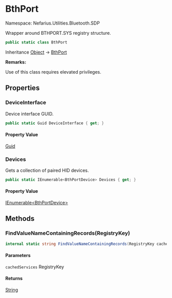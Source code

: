 # BthPort

Namespace: Nefarius.Utilities.Bluetooth.SDP

Wrapper around BTHPORT.SYS registry structure.

```csharp
public static class BthPort
```

Inheritance [Object](https://docs.microsoft.com/en-us/dotnet/api/system.object) → [BthPort](./nefarius.utilities.bluetooth.sdp.bthport.md)

**Remarks:**

Use of this class requires elevated privileges.

## Properties

### <a id="properties-deviceinterface"/>**DeviceInterface**

Device interface GUID.

```csharp
public static Guid DeviceInterface { get; }
```

#### Property Value

[Guid](https://docs.microsoft.com/en-us/dotnet/api/system.guid)<br>

### <a id="properties-devices"/>**Devices**

Gets a collection of paired HID devices.

```csharp
public static IEnumerable<BthPortDevice> Devices { get; }
```

#### Property Value

[IEnumerable&lt;BthPortDevice&gt;](https://docs.microsoft.com/en-us/dotnet/api/system.collections.generic.ienumerable-1)<br>

## Methods

### <a id="methods-findvaluenamecontainingrecords"/>**FindValueNameContainingRecords(RegistryKey)**

```csharp
internal static string FindValueNameContainingRecords(RegistryKey cachedServices)
```

#### Parameters

`cachedServices` RegistryKey<br>

#### Returns

[String](https://docs.microsoft.com/en-us/dotnet/api/system.string)
